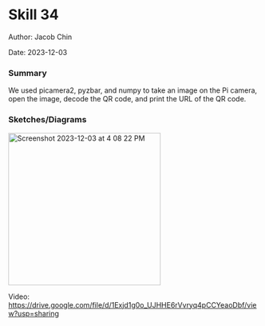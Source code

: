 #  Skill 34

Author: Jacob Chin

Date: 2023-12-03

### Summary
We used picamera2, pyzbar, and numpy to take an image on the Pi camera, open the image, decode the QR code, and print the URL of the QR code.

### Sketches/Diagrams
<img width="305" alt="Screenshot 2023-12-03 at 4 08 22 PM" src="https://github.com/BU-EC444/Chin-Jacob/assets/108195485/04b44694-ff44-4a4b-8113-49d2536ed9ed">

Video: https://drive.google.com/file/d/1Exjd1g0o_UJHHE6rVvryq4pCCYeaoDbf/view?usp=sharing

